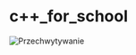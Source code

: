 # c++_for_school

![Przechwytywanie](https://user-images.githubusercontent.com/75178900/182249348-74f05b7b-c818-4986-be17-cfd12abc075a.JPG)
